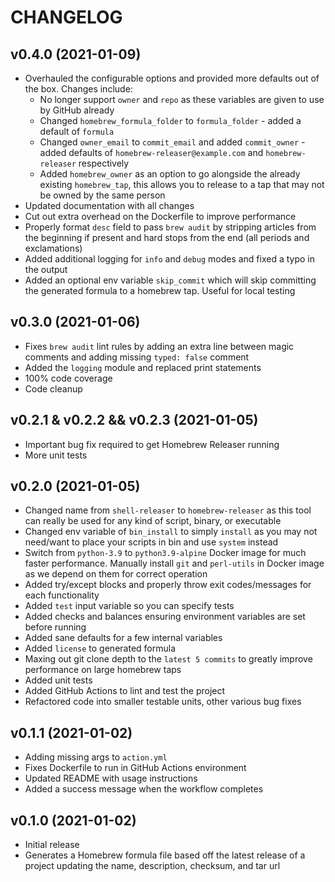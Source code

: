 # CHANGELOG

## v0.4.0 (2021-01-09)

* Overhauled the configurable options and provided more defaults out of the box. Changes include:
    * No longer support `owner` and `repo` as these variables are given to use by GitHub already
    * Changed `homebrew_formula_folder` to `formula_folder` - added a default of `formula`
    * Changed `owner_email` to `commit_email` and added `commit_owner` - added defaults of `homebrew-releaser@example.com` and `homebrew-releaser` respectively
    * Added `homebrew_owner` as an option to go alongside the already existing `homebrew_tap`, this allows you to release to a tap that may not be owned by the same person
* Updated documentation with all changes
* Cut out extra overhead on the Dockerfile to improve performance
* Properly format `desc` field to pass `brew audit` by stripping articles from the beginning if present and hard stops from the end (all periods and exclamations)
* Added additional logging for `info` and `debug` modes and fixed a typo in the output
* Added an optional env variable `skip_commit` which will skip committing the generated formula to a homebrew tap. Useful for local testing

## v0.3.0 (2021-01-06)

* Fixes `brew audit` lint rules by adding an extra line between magic comments and adding missing `typed: false` comment
* Added the `logging` module and replaced print statements
* 100% code coverage
* Code cleanup

## v0.2.1 & v0.2.2 && v0.2.3 (2021-01-05)

* Important bug fix required to get Homebrew Releaser running
* More unit tests

## v0.2.0 (2021-01-05)

* Changed name from `shell-releaser` to `homebrew-releaser` as this tool can really be used for any kind of script, binary, or executable
* Changed env variable of `bin_install` to simply `install` as you may not need/want to place your scripts in bin and use `system` instead
* Switch from `python-3.9` to `python3.9-alpine` Docker image for much faster performance. Manually install `git` and `perl-utils` in Docker image as we depend on them for correct operation
* Added try/except blocks and properly throw exit codes/messages for each functionality
* Added `test` input variable so you can specify tests
* Added checks and balances ensuring environment variables are set before running
* Added sane defaults for a few internal variables
* Added `license` to generated formula
* Maxing out git clone depth to the `latest 5 commits` to greatly improve performance on large homebrew taps
* Added unit tests
* Added GitHub Actions to lint and test the project
* Refactored code into smaller testable units, other various bug fixes

## v0.1.1 (2021-01-02)

* Adding missing args to `action.yml`
* Fixes Dockerfile to run in GitHub Actions environment
* Updated README with usage instructions
* Added a success message when the workflow completes

## v0.1.0 (2021-01-02)

* Initial release
* Generates a Homebrew formula file based off the latest release of a project updating the name, description, checksum, and tar url
